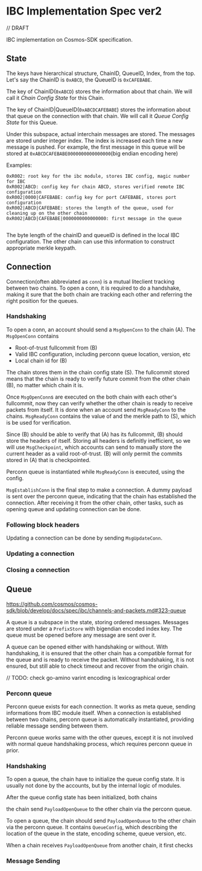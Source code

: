 # IBC Implementation Spec ver2

// DRAFT

IBC implementation on Cosmos-SDK specification.

## State

The keys have hierarchical structure, ChainID, QueueID, Index, from the top. Let's say the ChainID is `0xABCD`, the QueueID is `0xCAFEBABE`.

The key of ChainID(`0xABCD`) stores the information about that chain. We will call it *Chain Config State* for this Chain.

The key of ChainID|QueueID(`0xABCDCAFEBABE`) stores the information about that queue on the connection with that chain. We will call it *Queue Config State* for this Queue.

Under this subspace, actual interchain messages are stored. The messages are stored under integer index. The index is increased each time a new message is pushed. For example, the first message in this queue will be stored at `0xABCDCAFEBABE0000000000000000`(big endian encoding here)

Examples: 
```
0xR002: root key for the ibc module, stores IBC config, magic number for IBC
0xR002|ABCD: config key for chain ABCD, stores verified remote IBC configuration
0xR002|0000|CAFEBABE: config key for port CAFEBABE, stores port configuration
0xR002|ABCD|CAFEBABE: stores the length of the queue, used for cleaning up on the other chain
0xR002|ABCD|CAFEBABE|0000000000000000: first message in the queue


``` 

The byte length of the chainID and queueID is defined in the local IBC configuration. The other chain can use this information to construct appropriate merkle keypath.

## Connection

Connection(often abbreviated as `conn`) is a mutual liteclient tracking between two chains. To open a conn, it is required to do a handshake, making it sure that the both chain are tracking each other and referring the right position for the queues. 

### Handshaking

To open a conn, an account should send a `MsgOpenConn` to the chain (A). The `MsgOpenConn` contains

* Root-of-trust fullcommit from (B)
* Valid IBC configuration, including perconn queue location, version, etc
* Local chain id for (B)

The chain stores them in the chain config state (S). The fullcommit stored means that the chain is ready to verify future commit from the other chain (B), no matter which chain it is. 

Once `MsgOpenConn`s are executed on the both chain with each other's fullcommit, now they can verify whether the other chain is ready to receive packets from itself. It is done when an account send `MsgReadyConn` to the chains. `MsgReadyConn` contains the value of and the merkle path to (S), which is be used for verification.

Since (B) should be able to verify that (A) has its fullcommit, (B) should store the headers of itself. Storing all headers is definitly inefficient, so we will use `MsgCheckpoint`, which accounts can send to manually store the current header as a valid root-of-trust. (B) will only permit the commits stored in (A) that is checkpointed.

Perconn queue is instantiated while `MsgReadyConn` is executed, using the config. 

`MsgEstablishConn` is the final step to make a connection. A dummy payload is sent over the perconn queue, indicating that the chain has established the connection. After receiving it from the other chain, other tasks, such as opening queue and updating connection can be done.

### Following block headers

Updating a connection can be done by sending `MsgUpdateConn`. 

### Updating a connection

### Closing a connection

## Queue

https://github.com/cosmos/cosmos-sdk/blob/develop/docs/spec/ibc/channels-and-packets.md#323-queue

A queue is a subspace in the state, storing ordered messages. Messages are stored under a `PrefixStore` with bigendian encoded index key. The queue must be opened before any message are sent over it.

A queue can be opened either with handshaking or without. With handshaking, it is ensured that the other chain has a compatible format for the queue and is ready to receive the packet. Without handshaking, it is not ensured, but still able to check timeout and recover from the origin chain.

// TODO: check go-amino varint encoding is lexicographical order

### Perconn queue

Perconn queue exists for each connection. It works as meta queue, sending informations from IBC module itself. When a connection is established between two chains, perconn queue is automatically instantiated, providing reliable message sending between them.

Perconn queue works same with the other queues, except it is not involved with normal queue handshaking process, which requires perconn queue in prior. 

### Handshaking

To open a queue, the chain have to initialize the queue config state. It is usually not done by the accounts, but by the internal logic of modules. 

After the queue config state has been initialized, both chains  

 the chain send `PayloadOpenQueue` to the other chain via the perconn queue. 

To open a queue, the chain should send `PayloadOpenQueue` to the other chain via the perconn queue. It contains `QueueConfig`, which describing the location of the queue in the state, encoding scheme, queue version, etc. 

When a chain receives `PayloadOpenQueue` from another chain, it first checks 

### Message Sending



